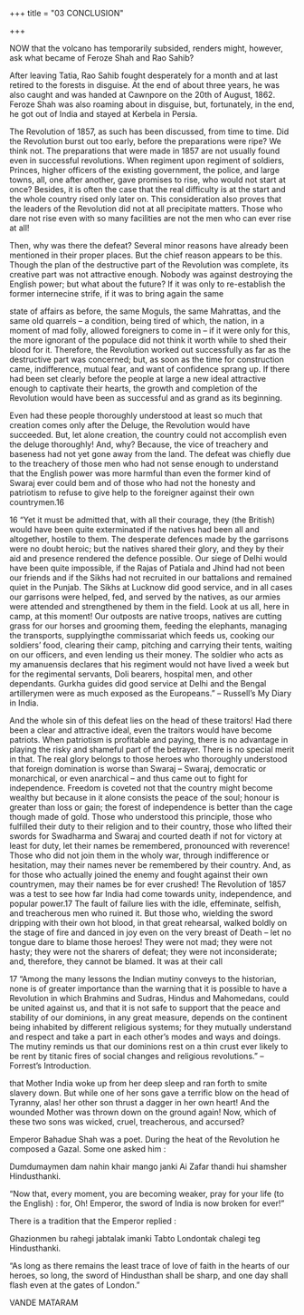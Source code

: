 +++
title = "03 CONCLUSION"

+++

NOW that the volcano has temporarily subsided, renders might, however, ask what became of Feroze Shah and Rao Sahib? 

After leaving Tatia, Rao Sahib fought desperately for a month and at last retired to the forests in disguise. At the end of about three years, he was also caught and was handed at Cawnpore on the 20th of August, 1862. Feroze Shah was also roaming about in disguise, but, fortunately, in the end, he got out of India and stayed at Kerbela in Persia. 

The Revolution of 1857, as such has been discussed, from time to time. Did the Revolution burst out too early, before the preparations were ripe? We think not. The preparations that were made in 1857 are not usually found even in successful revolutions. When regiment upon regiment of soldiers, Princes, higher officers of the existing government, the police, and large towns, all, one after another, gave promises to rise, who would not start at once? Besides, it is often the case that the real difficulty is at the start and the whole country rised only later on. This consideration also proves that the leaders of the Revolution did not at all precipitate matters. Those who dare not rise even with so many facilities are not the men who can ever rise at all! 

Then, why was there the defeat? Several minor reasons have already been mentioned in their proper places. But the chief reason appears to be this. Though the plan of the destructive part of the Revolution was complete, its creative part was not attractive enough. Nobody was against destroying the English power; but what about the future? If it was only to re-establish the former internecine strife, if it was to bring again the same 

state of affairs as before, the same Moguls, the same Mahrattas, and the same old quarrels – a condition, being tired of which, the nation, in a moment of mad folly, allowed foreigners to come in – if it were only for this, the more ignorant of the populace did not think it worth while to shed their blood for it. Therefore, the Revolution worked out successfully as far as the destructive part was concerned; but, as soon as the time for construction came, indifference, mutual fear, and want of confidence sprang up. If there had been set clearly before the people at large a new ideal attractive enough to captivate their hearts, the growth and completion of the Revolution would have been as successful and as grand as its beginning. 

Even had these people thoroughly understood at least so much that creation comes only after the Deluge, the Revolution would have succeeded. But, let alone creation, the country could not accomplish even the deluge thoroughly! And, why? Because, the vice of treachery and baseness had not yet gone away from the land. The defeat was chiefly due to the treachery of those men who had not sense enough to understand that the English power was more harmful than even the former kind of Swaraj ever could bem and of those who had not the honesty and patriotism to refuse to give help to the foreigner against their own countrymen.16 

16 “Yet it must be admitted that, with all their courage, they (the British) would have been quite exterminated if the natives had been all and altogether, hostile to them. The desperate defences made by the garrisons were no doubt heroic; but the natives shared their glory, and they by their aid and presence rendered the defence possible. Our siege of Delhi would have been quite impossible, if the Rajas of Patiala and Jhind had not been our friends and if the Sikhs had not recruited in our battalions and remained quiet in the Punjab. The Sikhs at Lucknow did good service, and in all cases our garrisons were helped, fed, and served by the natives, as our armies were attended and strengthened by them in the field. Look at us all, here in camp, at this moment! Our outposts are native troops, natives are cutting grass for our horses and grooming them, feeding the elephants, managing the transports, supplyingthe commissariat which feeds us, cooking our soldiers’ food, clearing their camp, pitching and carrying their tents, waiting on our officers, and even lending us their money. The soldier who acts as my amanuensis declares that his regiment would not have lived a week but for the regimental servants, Doli bearers, hospital men, and other dependants. Gurkha guides did good service at Delhi and the Bengal artillerymen were as much exposed as the Europeans.” – Russell’s My Diary in India. 

And the whole sin of this defeat lies on the head of these traitors! Had there been a clear and attractive ideal, even the traitors would have become patriots. When patriotism is profitable and paying, there is no advantage in playing the risky and shameful part of the betrayer. There is no special merit in that. The real glory belongs to those heroes who thoroughly understood that foreign domination is worse than Swaraj – Swaraj, democratic or monarchical, or even anarchical – and thus came out to fight for independence. Freedom is coveted not that the country might become wealthy but because in it alone consists the peace of the soul; honour is greater than loss or gain; the forest of independence is better than the cage though made of gold. Those who understood this principle, those who fulfilled their duty to their religion and to their country, those who lifted their swords for Swadharma and Swaraj and courted death if not for victory at least for duty, let their names be remembered, pronounced with reverence! Those who did not join them in the wholy war, through indifference or hesitation, may their names never be remembered by their country. And, as for those who actually joined the enemy and fought against their own countrymen, may their names be for ever crushed! The Revolution of 1857 was a test to see how far India had come towards unity, independence, and popular power.17 The fault of failure lies with the idle, effeminate, selfish, and treacherous men who ruined it. But those who, wielding the sword dripping with their own hot blood, in that great rehearsal, walked boldly on the stage of fire and danced in joy even on the very breast of Death – let no tongue dare to blame those heroes! They were not mad; they were not hasty; they were not the sharers of defeat; they were not inconsiderate; and, therefore, they cannot be blamed. It was at their call 

17 “Among the many lessons the Indian mutiny conveys to the historian, none is of greater importance than the warning that it is possible to have a Revolution in which Brahmins and Sudras, Hindus and Mahomedans, could be united against us, and that it is not safe to support that the peace and stability of our dominions, in any great measure, depends on the continent being inhabited by different religious systems; for they mutually understand and respect and take a part in each other’s modes and ways and doings. The mutiny reminds us that our dominions rest on a thin crust ever likely to be rent by titanic fires of social changes and religious revolutions.” – Forrest’s Introduction. 

that Mother India woke up from her deep sleep and ran forth to smite slavery down. But while one of her sons gave a terrific blow on the head of Tyranny, alas! her other son thrust a dagger in her own heart! And the wounded Mother was thrown down on the ground again! Now, which of these two sons was wicked, cruel, treacherous, and accursed? 

Emperor Bahadue Shah was a poet. During the heat of the Revolution he composed a Gazal. Some one asked him : 

Dumdumaymen dam nahin khair mango janki Ai Zafar thandi hui shamsher Hindusthanki.  

“Now that, every moment, you are becoming weaker, pray for your life (to the English) : for, Oh! Emperor, the sword of India is now broken for ever!” 

There is a tradition that the Emperor replied : 

Ghazionmen bu rahegi jabtalak imanki Tabto Londontak chalegi teg Hindusthanki. 

“As long as there remains the least trace of love of faith in the hearts of our heroes, so long, the sword of Hindusthan shall be sharp, and one day shall flash even at the gates of London.” 

VANDE MATARAM